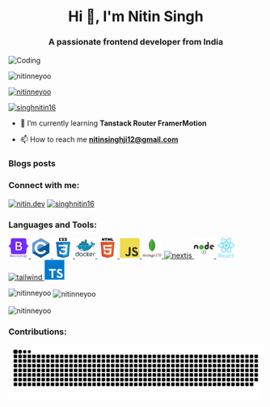 <h1 align="center">Hi 👋, I'm Nitin Singh</h1>
<h3 align="center">A passionate frontend developer from India</h3>
<img align="center" alt="Coding" width="400" margin-bottom ="10px" src="https://i.pinimg.com/originals/ef/2d/b0/ef2db0885d94fd149a4b7914923bb2a3.gif"/>

<p align="left"> <img src="https://komarev.com/ghpvc/?username=nitinneyoo&label=Profile%20views&color=0e75b6&style=flat" alt="nitinneyoo" /> </p>

<p align="left"> <a href="https://github.com/ryo-ma/github-profile-trophy"><img src="https://github-profile-trophy.vercel.app/?username=nitinneyoo" alt="nitinneyoo" /></a> </p>

<p align="left"> <a href="https://twitter.com/singhnitin16" target="blank"><img src="https://img.shields.io/twitter/follow/singhnitin16?logo=twitter&style=for-the-badge" alt="singhnitin16" /></a> </p>

- 🌱 I’m currently learning **Tanstack Router FramerMotion**

- 📫 How to reach me **nitinsinghji12@gmail.com**

### Blogs posts
<!-- BLOG-POST-LIST:START -->
<!-- BLOG-POST-LIST:END -->

<h3 align="left">Connect with me:</h3>
<p align="left">
<a href="https://dev.to/nitin.dev" target="blank"><img align="center" src="https://raw.githubusercontent.com/rahuldkjain/github-profile-readme-generator/master/src/images/icons/Social/devto.svg" alt="nitin.dev" height="30" width="40" /></a>
<a href="https://twitter.com/singhnitin16" target="blank"><img align="center" src="https://raw.githubusercontent.com/rahuldkjain/github-profile-readme-generator/master/src/images/icons/Social/twitter.svg" alt="singhnitin16" height="30" width="40" /></a>
</p>

<h3 align="left">Languages and Tools:</h3>
<p align="left"> <a href="https://getbootstrap.com" target="_blank" rel="noreferrer"> <img src="https://raw.githubusercontent.com/devicons/devicon/master/icons/bootstrap/bootstrap-plain-wordmark.svg" alt="bootstrap" width="40" height="40"/> </a> <a href="https://www.cprogramming.com/" target="_blank" rel="noreferrer"> <img src="https://raw.githubusercontent.com/devicons/devicon/master/icons/c/c-original.svg" alt="c" width="40" height="40"/> </a> <a href="https://www.w3schools.com/css/" target="_blank" rel="noreferrer"> <img src="https://raw.githubusercontent.com/devicons/devicon/master/icons/css3/css3-original-wordmark.svg" alt="css3" width="40" height="40"/> </a> <a href="https://www.docker.com/" target="_blank" rel="noreferrer"> <img src="https://raw.githubusercontent.com/devicons/devicon/master/icons/docker/docker-original-wordmark.svg" alt="docker" width="40" height="40"/> </a> <a href="https://www.w3.org/html/" target="_blank" rel="noreferrer"> <img src="https://raw.githubusercontent.com/devicons/devicon/master/icons/html5/html5-original-wordmark.svg" alt="html5" width="40" height="40"/> </a> <a href="https://developer.mozilla.org/en-US/docs/Web/JavaScript" target="_blank" rel="noreferrer"> <img src="https://raw.githubusercontent.com/devicons/devicon/master/icons/javascript/javascript-original.svg" alt="javascript" width="40" height="40"/> </a> <a href="https://www.mongodb.com/" target="_blank" rel="noreferrer"> <img src="https://raw.githubusercontent.com/devicons/devicon/master/icons/mongodb/mongodb-original-wordmark.svg" alt="mongodb" width="40" height="40"/> </a> <a href="https://nextjs.org/" target="_blank" rel="noreferrer"> <img src="https://cdn.worldvectorlogo.com/logos/nextjs-2.svg" alt="nextjs" width="40" height="40"/> </a> <a href="https://nodejs.org" target="_blank" rel="noreferrer"> <img src="https://raw.githubusercontent.com/devicons/devicon/master/icons/nodejs/nodejs-original-wordmark.svg" alt="nodejs" width="40" height="40"/> </a> <a href="https://reactjs.org/" target="_blank" rel="noreferrer"> <img src="https://raw.githubusercontent.com/devicons/devicon/master/icons/react/react-original-wordmark.svg" alt="react" width="40" height="40"/> </a> <a href="https://tailwindcss.com/" target="_blank" rel="noreferrer"> <img src="https://www.vectorlogo.zone/logos/tailwindcss/tailwindcss-icon.svg" alt="tailwind" width="40" height="40"/> </a> <a href="https://www.typescriptlang.org/" target="_blank" rel="noreferrer"> <img src="https://raw.githubusercontent.com/devicons/devicon/master/icons/typescript/typescript-original.svg" alt="typescript" width="40" height="40"/> </a> </p>

<p><img align="left" src="https://github-readme-stats.vercel.app/api/top-langs?username=nitinneyoo&show_icons=true&locale=en&layout=compact" alt="nitinneyoo" /></p>

<p>&nbsp;<img align="center" src="https://github-readme-stats.vercel.app/api?username=nitinneyoo&show_icons=true&locale=en" alt="nitinneyoo" /></p>

<p><img align="center" src="https://github-readme-streak-stats.herokuapp.com/?user=nitinneyoo&" alt="nitinneyoo" /></p>
<h3 align="left">Contributions:</h3>
<picture>
  <source media="(prefers-color-scheme: dark)" srcset="https://raw.githubusercontent.com/guptaashwanee/guptaashwanee/output/github-contribution-grid-snake.svg" />
<img alt="github-snake" src="https://raw.githubusercontent.com/guptaashwanee/guptaashwanee/output/github-contribution-grid-snake.svg" />
  <br/><br/><br/>
</picture>
